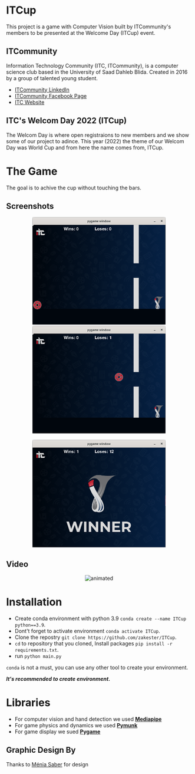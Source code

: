 
# ITCup

This project is a game with Computer Vision built by ITCommunity's members to be presented at the Welcome Day (ITCup) event.
## ITCommunity
Information Technology Community (ITC, ITCommunity), is a computer science club based in the University of Saad Dahleb Blida.
Created in 2016 by a group of talented young student.

- [ITCommunity LinkedIn](https://www.linkedin.com/in/it-community-23373720a/)
- [ITCommunity Facebook Page](https://www.facebook.com/ITCBlida/)
- [ITC Website](https://itcommunity.netlify.app/)


## ITC's Welcom Day 2022 (ITCup)
The Welcom Day is where open registraions to new members and we show some of our project to adince. This year (2022) the theme of our Welcom Day was World Cup and from here the name comes from, ITCup.







# The Game
The goal is to achive the cup without touching the bars.

## Screenshots
<p align="center">
  <img src="/assets/images/01.png" width="362" height="292"> <img src="/assets/images/02.png" width="362" height="292">
</p>
<p align="center">
  <img src="/assets/images/03.png" width="362" height="292">
</p>

## Video
<p align="center">
  <img src="/assets/gif/01.gif" alt="animated" />
</p>

# Installation
- Create conda environment with python 3.9 `conda create --name ITCup python==3.9`.
- Dont't forget to activate environment `conda activate ITCup`.
- Clone the repostry `git clone https://github.com/zakester/ITCup`.
- `cd` to repository that you cloned, Install packages `pip install -r requirements.txt`.
- run `python main.py`

`conda` is not a must, you can use any other tool to create your environment.

__*It's recommended to create environment.*__
# Libraries
- For computer vision and hand detection we used [**Mediapipe**](https://google.github.io/mediapipe/solutions/hands.html)
- For game physics and dynamics we used [**Pymunk**](http://www.pymunk.org/en/latest/)
- For game display we sued [**Pygame**](https://www.pygame.org/wiki/GettingStarted)

## Graphic Design By
Thanks to [Ménia Saber](https://www.linkedin.com/in/m%C3%A9nia-saber-71901b235/) for design 
